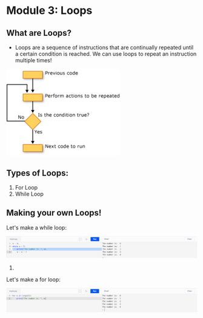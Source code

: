 # Module 3: Loops

## What are Loops?
* Loops are a sequence of instructions that are continually repeated until a certain condition is reached. We can use loops to repeat an instruction multiple times!

<img src="https://github.com/anorris25/BeginnerCSManual/blob/main/Images/Loop%20Example.gif" alt="app store" width="300"/>

## Types of Loops:
1. For Loop
2. While Loop

## Making your own Loops!

Let's make a while loop:

<img src="https://github.com/anorris25/BeginnerCSManual/blob/main/Images/While%20Loop%20Example.png" alt="app store" width="800"/>

1. 



Let's make a for loop:

<img src="https://github.com/anorris25/BeginnerCSManual/blob/main/Images/For%20Loop%20Example.png" alt="app store" width="800"/>



